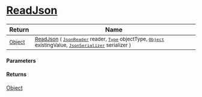# [ReadJson](./FeatureDescriptorTJsonConverter-100664135.md)



| Return | Name | 
| --- | --- | 
| <sub>[Object](https://docs.microsoft.com/en-us/dotnet/api/System.Object)</sub>| <sub>[ReadJson](./FeatureDescriptorTJsonConverter-100664135.md) ( [`JsonReader`](./FeatureDescriptorTJsonConverter-100664135.md) reader, [`Type`](https://docs.microsoft.com/en-us/dotnet/api/System.Type) objectType, [`Object`](https://docs.microsoft.com/en-us/dotnet/api/System.Object) existingValue, [`JsonSerializer`](./FeatureDescriptorTJsonConverter-100664135.md) serializer )</sub>| <br>


#### Parameters

#### Returns
[Object](https://docs.microsoft.com/en-us/dotnet/api/System.Object)
